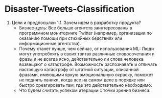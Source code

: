 # Disaster-Tweets-Classification
1. Цели и предпосылки
1.1. Зачем идем в разработку продукта?
   - Бизнес-цель: Все больше агентств заинтересованы в программном мониторинге Twitter (например, организации по оказанию помощи при стихийных бедствиях или информационные агентства).
   - Почему станет лучше, чем сейчас, от использования ML: Люди могут употреблять в своих твитах различные словосочетания и фразы и не всегда ясно, действительно ли слова человека возвещают о катастрофе. Возможность распознавать и отличать настоящую катастрофу от штатной   ситуации, описанной фразами, имеющими яркую эмоциональную окраску, поможет не поднять паники, когда все на самом деле в порядке или быстро среагировать там, где это действительно необходимо.
   - Что будем считать успехом итерации с точки зрения бизнеса: 
